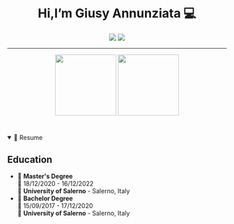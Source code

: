 
<h1 align='center'>
  Hi,I’m Giusy Annunziata 💻
</h1>


<div align="center">

<a href="https://www.linkedin.com/in/giusy-annunziata/"><img src="https://img.shields.io/badge/LinkedIn-0077B5?style=for-the-badge&logo=linkedin&logoColor=white"/></a>
<a href='https://www.instagram.com/_giusy_a_/' target="_blank">
    <img src='https://img.shields.io/badge/instagram-%23E4405F.svg?&style=for-the-badge&logo=instagram&logoColor=white'/>        
  </a>  

<hr/>

  <img src="https://github-readme-stats.vercel.app/api?username=GiusyAnn&count_private=true&show_icons=true&theme=dracula&layout=compact" style="height: 140px;"/> <img src="https://github-readme-stats.vercel.app/api/top-langs/?username=GiusyAnn&langs_count=10&count_private=true&show_icons=true&theme=dracula&hide=html,css&layout=compact" style="height: 140px;"/> 

</div>


<!-- RESUME -->

<h1></h1>

<details open>
  <summary>📃 Resume</summary>

## Education


- 📖 **Master's Degree**\
  📆 18/12/2020 - 16/12/2022\
  📍 **University of Salerno** - Salerno, Italy
- 📖 **Bachelor Degree**\
  📆 15/09/2017 - 17/12/2020\
  📍 **University of Salerno** - Salerno, Italy

  
<!--
**GiusyAnn/GiusyAnn** is a ✨ _special_ ✨ repository because its `README.md` (this file) appears on your GitHub profile.

Here are some ideas to get you started:

- 🔭 I’m currently working on ...
- 🌱 I’m currently learning ...
- 👯 I’m looking to collaborate on ...
- 🤔 I’m looking for help with ...
- 💬 Ask me about ...
- 📫 How to reach me: ...
- 😄 Pronouns: ...
- ⚡ Fun fact: ...

to update resume theme https://github.com/brunobritodev/awesome-github-stats/blob/master/docs/themes/README.md
ideal are dracula or solarized-light
-->
